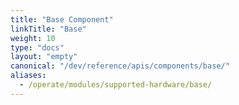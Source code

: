 ```yaml
---
title: "Base Component"
linkTitle: "Base"
weight: 10
type: "docs"
layout: "empty"
canonical: "/dev/reference/apis/components/base/"
aliases:
  - /operate/modules/supported-hardware/base/
---
```

